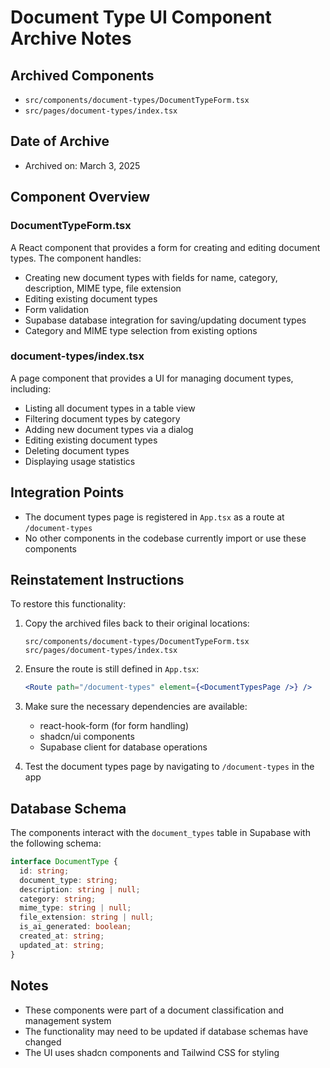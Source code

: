 # Document Type UI Component Archive Notes

## Archived Components
- `src/components/document-types/DocumentTypeForm.tsx`
- `src/pages/document-types/index.tsx`

## Date of Archive
- Archived on: March 3, 2025

## Component Overview

### DocumentTypeForm.tsx
A React component that provides a form for creating and editing document types. The component handles:
- Creating new document types with fields for name, category, description, MIME type, file extension
- Editing existing document types
- Form validation
- Supabase database integration for saving/updating document types
- Category and MIME type selection from existing options

### document-types/index.tsx
A page component that provides a UI for managing document types, including:
- Listing all document types in a table view
- Filtering document types by category
- Adding new document types via a dialog
- Editing existing document types
- Deleting document types
- Displaying usage statistics

## Integration Points
- The document types page is registered in `App.tsx` as a route at `/document-types`
- No other components in the codebase currently import or use these components

## Reinstatement Instructions

To restore this functionality:

1. Copy the archived files back to their original locations:
   ```
   src/components/document-types/DocumentTypeForm.tsx
   src/pages/document-types/index.tsx
   ```

2. Ensure the route is still defined in `App.tsx`:
   ```jsx
   <Route path="/document-types" element={<DocumentTypesPage />} />
   ```

3. Make sure the necessary dependencies are available:
   - react-hook-form (for form handling)
   - shadcn/ui components
   - Supabase client for database operations

4. Test the document types page by navigating to `/document-types` in the app

## Database Schema

The components interact with the `document_types` table in Supabase with the following schema:

```typescript
interface DocumentType {
  id: string;
  document_type: string;
  description: string | null;
  category: string;
  mime_type: string | null;
  file_extension: string | null;
  is_ai_generated: boolean;
  created_at: string;
  updated_at: string;
}
```

## Notes
- These components were part of a document classification and management system
- The functionality may need to be updated if database schemas have changed
- The UI uses shadcn components and Tailwind CSS for styling